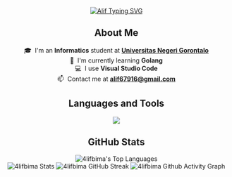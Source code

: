 <p align="center">
  <a href="https://git.io/typing-svg"><img src="https://readme-typing-svg.demolab.com?font=Poppins&size=28&duration=3000&pause=1000&color=C6A76E&background=282C34&center=true&vCenter=true&random=false&width=435&height=100&lines=%F0%9F%91%8B+Hello+there!;I'm+AlifBima;I'm+a+Web+Developer;I'm+a+Programmer" alt="Alif Typing SVG" /></a>
</p>

<h2 align="center">About Me</h2>

<p align="center">
  🎓 &nbsp;I'm an <strong>Informatics</strong> student at <strong><a href="https://www.ung.ac.id/" target="_blank" title="Universitas Negeri Gorontalo">Universitas Negeri Gorontalo</a></strong><br />
  🌱 &nbsp;I'm currently learning <strong>Golang</strong><br />
  💻 &nbsp;I use <strong>Visual Studio Code</strong><br />
  📫 &nbsp;Contact me at <strong><a href="mailto:alif67916@gmail.com" target="_blank" title="4lifbima/mail">alif67916@gmail.com</a></strong><br />
</p>

<h2 align="center">Languages and Tools</h2>
<p align="center">
  <img src="https://skillicons.dev/icons?i=html,css,js,bootstrap,tailwind,vue,php,mysql,nodejs,laravel,go,py,java,cpp,git,github,wordpress,netlify,powershell,npm,vscode,react,vite,vercel&perline=6" />
</p>
 
<h2 align="center">GitHub Stats</h2>

<p align="center">
  <img alt="4lifbima's Top Languages" src="https://github-readme-stats.vercel.app/api/top-langs/?username=4lifbima&theme=onedark&show_icons=true&hide_border=true&layout=compact" />
  <br />
  <img alt="4lifbima Stats" src="https://github-readme-stats.vercel.app/api?username=4lifbima&theme=onedark&show_icons=true&hide_border=true&count_private=true" />
  <img alt="4lifbima GitHub Streak" src="https://streak-stats.demolab.com?user=4lifbima&theme=onedark&hide_border=true" />
  <img alt="4lifbima Github Activity Graph" src="https://github-readme-activity-graph.vercel.app/graph?username=4lifbima&theme=one-dark&radius=10&hide_border=true&area=true&title_color=e4bf7a&color=8eb573&point=df6d74" />
</p>

